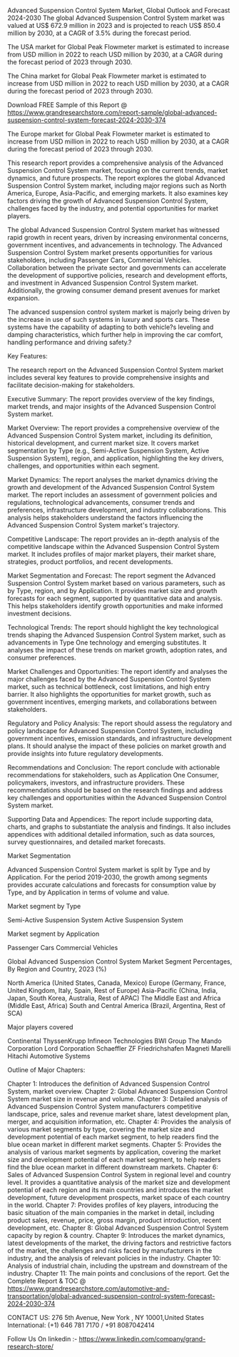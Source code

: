 Advanced Suspension Control System Market, Global Outlook and Forecast 2024-2030
The global Advanced Suspension Control System market was valued at US$ 672.9 million in 2023 and is projected to reach US$ 850.4 million by 2030, at a CAGR of 3.5% during the forecast period.

The USA market for Global Peak Flowmeter market is estimated to increase from USD million in 2022 to reach USD million by 2030, at a CAGR during the forecast period of 2023 through 2030.

The China market for Global Peak Flowmeter market is estimated to increase from USD million in 2022 to reach USD million by 2030, at a CAGR during the forecast period of 2023 through 2030.

Download FREE Sample of this Report @ https://www.grandresearchstore.com/report-sample/global-advanced-suspension-control-system-forecast-2024-2030-374

The Europe market for Global Peak Flowmeter market is estimated to increase from USD million in 2022 to reach USD million by 2030, at a CAGR during the forecast period of 2023 through 2030.

This research report provides a comprehensive analysis of the Advanced Suspension Control System market, focusing on the current trends, market dynamics, and future prospects. The report explores the global Advanced Suspension Control System market, including major regions such as North America, Europe, Asia-Pacific, and emerging markets. It also examines key factors driving the growth of Advanced Suspension Control System, challenges faced by the industry, and potential opportunities for market players.

The global Advanced Suspension Control System market has witnessed rapid growth in recent years, driven by increasing environmental concerns, government incentives, and advancements in technology. The Advanced Suspension Control System market presents opportunities for various stakeholders, including Passenger Cars, Commercial Vehicles. Collaboration between the private sector and governments can accelerate the development of supportive policies, research and development efforts, and investment in Advanced Suspension Control System market. Additionally, the growing consumer demand present avenues for market expansion.

The advanced suspension control system market is majorly being driven by the increase in use of such systems in luxury and sports cars. These systems have the capability of adapting to both vehicle?s leveling and damping characteristics, which further help in improving the car comfort, handling performance and driving safety.?

Key Features:

The research report on the Advanced Suspension Control System market includes several key features to provide comprehensive insights and facilitate decision-making for stakeholders.

Executive Summary: The report provides overview of the key findings, market trends, and major insights of the Advanced Suspension Control System market.

Market Overview: The report provides a comprehensive overview of the Advanced Suspension Control System market, including its definition, historical development, and current market size. It covers market segmentation by Type (e.g., Semi-Active Suspension System, Active Suspension System), region, and application, highlighting the key drivers, challenges, and opportunities within each segment.

Market Dynamics: The report analyses the market dynamics driving the growth and development of the Advanced Suspension Control System market. The report includes an assessment of government policies and regulations, technological advancements, consumer trends and preferences, infrastructure development, and industry collaborations. This analysis helps stakeholders understand the factors influencing the Advanced Suspension Control System market's trajectory.

Competitive Landscape: The report provides an in-depth analysis of the competitive landscape within the Advanced Suspension Control System market. It includes profiles of major market players, their market share, strategies, product portfolios, and recent developments.

Market Segmentation and Forecast: The report segment the Advanced Suspension Control System market based on various parameters, such as by Type, region, and by Application. It provides market size and growth forecasts for each segment, supported by quantitative data and analysis. This helps stakeholders identify growth opportunities and make informed investment decisions.

Technological Trends: The report should highlight the key technological trends shaping the Advanced Suspension Control System market, such as advancements in Type One technology and emerging substitutes. It analyses the impact of these trends on market growth, adoption rates, and consumer preferences.

Market Challenges and Opportunities: The report identify and analyses the major challenges faced by the Advanced Suspension Control System market, such as technical bottleneck, cost limitations, and high entry barrier. It also highlights the opportunities for market growth, such as government incentives, emerging markets, and collaborations between stakeholders.

Regulatory and Policy Analysis: The report should assess the regulatory and policy landscape for Advanced Suspension Control System, including government incentives, emission standards, and infrastructure development plans. It should analyse the impact of these policies on market growth and provide insights into future regulatory developments.

Recommendations and Conclusion: The report conclude with actionable recommendations for stakeholders, such as Application One Consumer, policymakers, investors, and infrastructure providers. These recommendations should be based on the research findings and address key challenges and opportunities within the Advanced Suspension Control System market.

Supporting Data and Appendices: The report include supporting data, charts, and graphs to substantiate the analysis and findings. It also includes appendices with additional detailed information, such as data sources, survey questionnaires, and detailed market forecasts.

Market Segmentation

Advanced Suspension Control System market is split by Type and by Application. For the period 2019-2030, the growth among segments provides accurate calculations and forecasts for consumption value by Type, and by Application in terms of volume and value.

Market segment by Type

Semi-Active Suspension System
Active Suspension System

Market segment by Application

Passenger Cars
Commercial Vehicles

Global Advanced Suspension Control System Market Segment Percentages, By Region and Country, 2023 (%)

North America (United States, Canada, Mexico)
Europe (Germany, France, United Kingdom, Italy, Spain, Rest of Europe)
Asia-Pacific (China, India, Japan, South Korea, Australia, Rest of APAC)
The Middle East and Africa (Middle East, Africa)
South and Central America (Brazil, Argentina, Rest of SCA)

Major players covered

Continental
ThyssenKrupp
Infineon Technologies
BWI Group
The Mando Corporation
Lord Corporation
Schaeffler
ZF Friedrichshafen
Magneti Marelli
Hitachi Automotive Systems

Outline of Major Chapters:

Chapter 1: Introduces the definition of Advanced Suspension Control System, market overview.
Chapter 2: Global Advanced Suspension Control System market size in revenue and volume.
Chapter 3: Detailed analysis of Advanced Suspension Control System manufacturers competitive landscape, price, sales and revenue market share, latest development plan, merger, and acquisition information, etc.
Chapter 4: Provides the analysis of various market segments by type, covering the market size and development potential of each market segment, to help readers find the blue ocean market in different market segments.
Chapter 5: Provides the analysis of various market segments by application, covering the market size and development potential of each market segment, to help readers find the blue ocean market in different downstream markets.
Chapter 6: Sales of Advanced Suspension Control System in regional level and country level. It provides a quantitative analysis of the market size and development potential of each region and its main countries and introduces the market development, future development prospects, market space of each country in the world.
Chapter 7: Provides profiles of key players, introducing the basic situation of the main companies in the market in detail, including product sales, revenue, price, gross margin, product introduction, recent development, etc.
Chapter 8: Global Advanced Suspension Control System capacity by region & country.
Chapter 9: Introduces the market dynamics, latest developments of the market, the driving factors and restrictive factors of the market, the challenges and risks faced by manufacturers in the industry, and the analysis of relevant policies in the industry.
Chapter 10: Analysis of industrial chain, including the upstream and downstream of the industry.
Chapter 11: The main points and conclusions of the report.
Get the Complete Report & TOC @ https://www.grandresearchstore.com/automotive-and-transportation/global-advanced-suspension-control-system-forecast-2024-2030-374

CONTACT US:
276 5th Avenue, New York , NY 10001,United States
International: (+1) 646 781 7170 / +91 8087042414

Follow Us On linkedin :- https://www.linkedin.com/company/grand-research-store/
